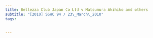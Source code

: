 ```yaml
---
title: Bellezza Club Japan Co Ltd v Matsumura Akihiko and others 
subtitle: "[2010] SGHC 94 / 23\_March\_2010"
tags:


---
```


